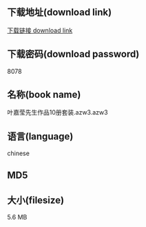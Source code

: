 ## 下载地址(download link)
[下载链接 download link](https://tutu365.netlify.app/?s=%E5%8F%B6%E5%98%89%E8%8E%B9%E5%85%88%E7%94%9F%E4%BD%9C%E5%93%8110%E5%86%8C%E5%A5%97%E8%A3%85.azw3)

## 下载密码(download password)
8078

## 名称(book name)
叶嘉莹先生作品10册套装.azw3.azw3

## 语言(language)
chinese

## MD5


## 大小(filesize)
5.6 MB
